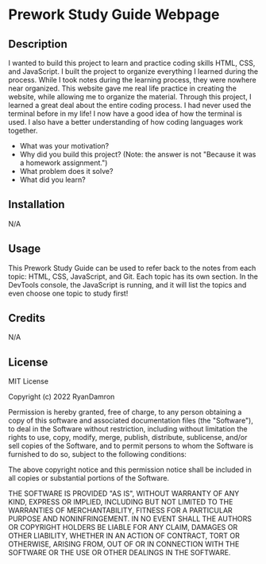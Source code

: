 # Prework Study Guide Webpage

## Description

I wanted to build this project to learn and practice coding skills HTML, CSS, and JavaScript. I built the project to organize everything I learned during the process. While I took notes during the learning process, they were nowhere near organized. This website gave me real life practice in creating the website, while allowing me to organize the material. Through this project, I learned a great deal about the entire coding process. I had never used the terminal before in my life! I now have a good idea of how the terminal is used. I also have a better understanding of how coding languages work together.

- What was your motivation?
- Why did you build this project? (Note: the answer is not "Because it was a homework assignment.")
- What problem does it solve?
- What did you learn?


## Installation

N/A

## Usage

This Prework Study Guide can be used to refer back to the notes from each topic: HTML, CSS, JavaScript, and Git. Each topic has its own section. In the DevTools console, the JavaScript is running, and it will list the topics and even choose one topic to study first!


## Credits

N/A

## License
MIT License

Copyright (c) 2022 RyanDamron

Permission is hereby granted, free of charge, to any person obtaining a copy
of this software and associated documentation files (the "Software"), to deal
in the Software without restriction, including without limitation the rights
to use, copy, modify, merge, publish, distribute, sublicense, and/or sell
copies of the Software, and to permit persons to whom the Software is
furnished to do so, subject to the following conditions:

The above copyright notice and this permission notice shall be included in all
copies or substantial portions of the Software.

THE SOFTWARE IS PROVIDED "AS IS", WITHOUT WARRANTY OF ANY KIND, EXPRESS OR
IMPLIED, INCLUDING BUT NOT LIMITED TO THE WARRANTIES OF MERCHANTABILITY,
FITNESS FOR A PARTICULAR PURPOSE AND NONINFRINGEMENT. IN NO EVENT SHALL THE
AUTHORS OR COPYRIGHT HOLDERS BE LIABLE FOR ANY CLAIM, DAMAGES OR OTHER
LIABILITY, WHETHER IN AN ACTION OF CONTRACT, TORT OR OTHERWISE, ARISING FROM,
OUT OF OR IN CONNECTION WITH THE SOFTWARE OR THE USE OR OTHER DEALINGS IN THE
SOFTWARE.


